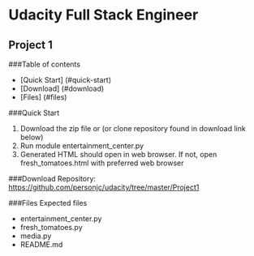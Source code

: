 # Udacity Full Stack Engineer
## Project 1

###Table of contents

* [Quick Start] (#quick-start)
* [Download] (#download)
* [Files] (#files)

###Quick Start
1. Download the zip file or (or clone repository found in download link below)
2. Run module entertainment_center.py
3. Generated HTML should open in web browser. If not, open fresh_tomatoes.html with preferred web browser

###Download
Repository: https://github.com/personjc/udacity/tree/master/Project1

###Files
Expected files
* entertainment_center.py
* fresh_tomatoes.py
* media.py
* README.md